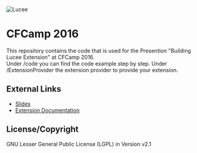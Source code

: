 ![Lucee](https://bitbucket.org/repo/rX87Rq/images/3392835614-logo-1-color-black-small.png)
 
CFCamp 2016
===========

This repository contains the code that is used for the Presention "Building Lucee Extension" at CFCamp 2016.  
Under /code you can find the code example step by step.  Under /ExtensionProvider the extension provider to provide your extension.


External Links
--------------

* [Slides](https://docs.google.com/a/lucee.org/presentation/d/1kGsBh-K_J4qXLqoK2UqOjI2xcgjd83sCzGoRkVPMUmM/edit?usp=sharing)
* [Extension Documentation](http://docs.lucee.org/guides/lucee-5/extensions.html)

License/Copyright
-----------------
GNU Lesser General Public License (LGPL) in Version v2.1 
